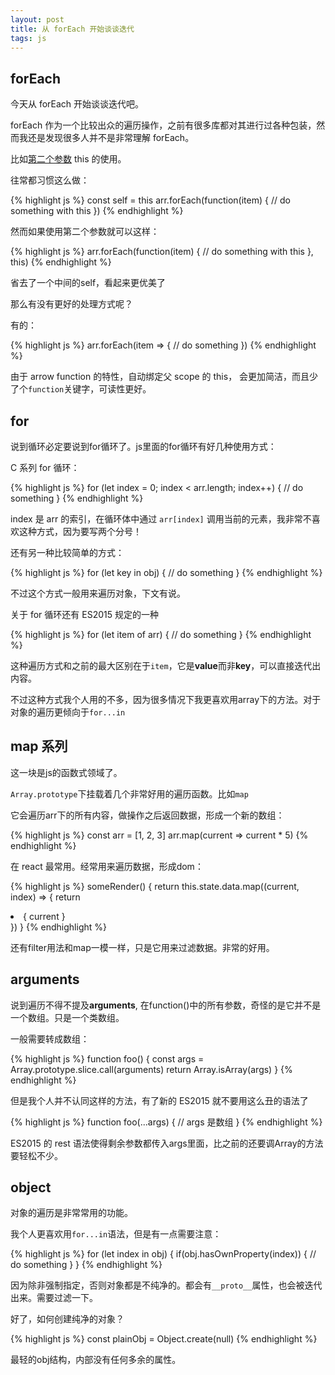 ```yaml
---
layout: post
title: 从 forEach 开始谈谈迭代
tags: js
---
```


## forEach

今天从 forEach 开始谈谈迭代吧。

forEach 作为一个比较出众的遍历操作，之前有很多库都对其进行过各种包装，然而我还是发现很多人并不是非常理解 forEach。

比如[第二个参数](https://developer.mozilla.org/zh-CN/docs/Web/JavaScript/Reference/Global_Objects/Array/forEach) this 的使用。

往常都习惯这么做：

{% highlight js %}
const self = this
arr.forEach(function(item) {
    // do something with this
})
{% endhighlight %}

然而如果使用第二个参数就可以这样：

{% highlight js %}
arr.forEach(function(item) {
    // do something with this
}, this)
{% endhighlight %}

省去了一个中间的self，看起来更优美了

那么有没有更好的处理方式呢？

有的：

{% highlight js %}
arr.forEach(item => {
    // do something
})
{% endhighlight %}

由于 arrow function 的特性，自动绑定父 scope 的 this， 会更加简洁，而且少了个`function`关键字，可读性更好。

## for

说到循环必定要说到for循环了。js里面的for循环有好几种使用方式：

C 系列 for 循环：

{% highlight js %}
for (let index = 0; index < arr.length; index++) {
    // do something
}
{% endhighlight %}

index 是 arr 的索引，在循环体中通过 `arr[index]` 调用当前的元素，我非常不喜欢这种方式，因为要写两个分号！

还有另一种比较简单的方式：

{% highlight js %}
for (let key in obj) {
    // do something
}
{% endhighlight %}

不过这个方式一般用来遍历对象，下文有说。

关于 for 循环还有 ES2015 规定的一种

{% highlight js %}
for (let item of arr) {
    // do something
}
{% endhighlight %}

这种遍历方式和之前的最大区别在于`item`，它是**value**而非**key**，可以直接迭代出内容。

不过这种方式我个人用的不多，因为很多情况下我更喜欢用array下的方法。对于对象的遍历更倾向于`for...in`

## map 系列

这一块是js的函数式领域了。

`Array.prototype`下挂载着几个非常好用的遍历函数。比如`map`

它会遍历arr下的所有内容，做操作之后返回数据，形成一个新的数组：

{% highlight js %}
const arr = [1, 2, 3]
arr.map(current => current * 5)
{% endhighlight %}

在 react 最常用。经常用来遍历数据，形成dom：

{% highlight js %}
someRender() {
    return this.state.data.map((current, index) => {
        return <li key={index}>{ current }</li>
    })
}
{% endhighlight %}

还有filter用法和map一模一样，只是它用来过滤数据。非常的好用。

## arguments

说到遍历不得不提及**arguments**, 在function()中的所有参数，奇怪的是它并不是一个数组。只是一个类数组。

一般需要转成数组：

{% highlight js %}
function foo() {
    const args = Array.prototype.slice.call(arguments)
    return Array.isArray(args)
}
{% endhighlight %}

但是我个人并不认同这样的方法，有了新的 ES2015 就不要用这么丑的语法了

{% highlight js %}
function foo(...args) {
    // args 是数组
}
{% endhighlight %}

ES2015 的 rest 语法使得剩余参数都传入args里面，比之前的还要调Array的方法要轻松不少。

## object

对象的遍历是非常常用的功能。

我个人更喜欢用`for...in`语法，但是有一点需要注意：

{% highlight js %}
for (let index in obj) {
    if(obj.hasOwnProperty(index)) {
        // do something
    }
}
{% endhighlight %}

因为除非强制指定，否则对象都是不纯净的。都会有`__proto__`属性，也会被迭代出来。需要过滤一下。

好了，如何创建纯净的对象？

{% highlight js %}
const plainObj = Object.create(null)
{% endhighlight %}

最轻的obj结构，内部没有任何多余的属性。
